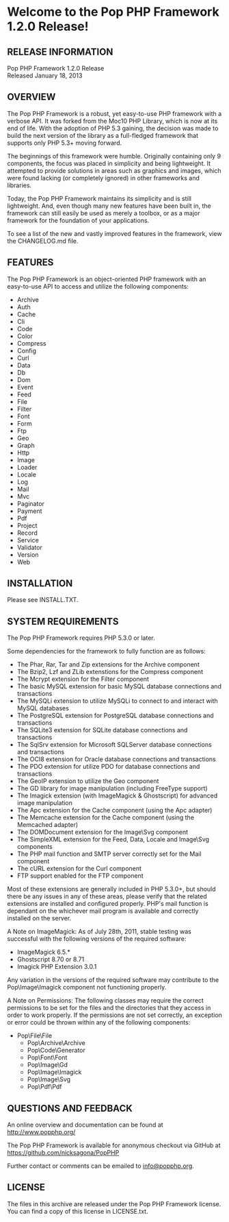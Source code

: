 Welcome to the Pop PHP Framework 1.2.0 Release!
===============================================

RELEASE INFORMATION
-------------------
Pop PHP Framework 1.2.0 Release  
Released January 18, 2013


OVERVIEW
--------
The Pop PHP Framework is a robust, yet easy-to-use PHP framework
with a verbose API. It was forked from the Moc10 PHP Library, which
is now at its end of life. With the adoption of PHP 5.3 gaining, the
decision was made to build the next version of the library as a
full-fledged framework that supports only PHP 5.3+ moving forward.

The beginnings of this framework were humble. Originally containing only
9 components, the focus was placed in simplicity and being lightweight.
It attempted to provide solutions in areas such as graphics and images,
which were found lacking (or completely ignored) in other frameworks
and libraries.

Today, the Pop PHP Framework maintains its simplicity and is still
lightweight. And, even though many new features have been built in,
the framework can still easily be used as merely a toolbox, or as a
major framework for the foundation of your applications.

To see a list of the new and vastly improved features in the framework,
view the CHANGELOG.md file.


FEATURES
--------
The Pop PHP Framework is an object-oriented PHP framework with an
easy-to-use API to access and utilize the following components:

* Archive
* Auth
* Cache
* Cli
* Code
* Color
* Compress
* Config
* Curl
* Data
* Db
* Dom
* Event
* Feed
* File
* Filter
* Font
* Form
* Ftp
* Geo
* Graph
* Http
* Image
* Loader
* Locale
* Log
* Mail
* Mvc
* Paginator
* Payment
* Pdf
* Project
* Record
* Service
* Validator
* Version
* Web


INSTALLATION
------------
Please see INSTALL.TXT.


SYSTEM REQUIREMENTS
-------------------
The Pop PHP Framework requires PHP 5.3.0 or later.

Some dependencies for the framework to fully function are as follows:

* The Phar, Rar, Tar and Zip extensions for the Archive component
* The Bzip2, Lzf and ZLib extenstions for the Compress component
* The Mcrypt extension for the Filter component
* The basic MySQL extension for basic MySQL database connections and transactions
* The MySQLi extension to utilize MySQLi to connect to and interact with MySQL databases
* The PostgreSQL extension for PostgreSQL database connections and transactions
* The SQLite3 extension for SQLite database connections and transactions
* The SqlSrv extension for Microsoft SQLServer database connections and transactions
* The OCI8 extension for Oracle database connections and transactions
* The PDO extension for utilize PDO for database connections and transactions
* The GeoIP extension to utilize the Geo component
* The GD library for image manipulation (including FreeType support)
* The Imagick extension (with ImageMagick & Ghostscript) for advanced image manipulation
* The Apc extension for the Cache component (using the Apc adapter)
* The Memcache extension for the Cache component (using the Memcached adapter)
* The DOMDocument extension for the Image\Svg component
* The SimpleXML extension for the Feed, Data, Locale and Image\Svg components
* The PHP mail function and SMTP server correctly set for the Mail component
* The cURL extension for the Curl component
* FTP support enabled for the FTP component

Most of these extensions are generally included in PHP 5.3.0+, but should there be
any issues in any of these areas, please verify that the related extensions are
installed and configured properly. PHP's mail function is dependant on the whichever
mail program is available and correctly installed on the server.

A Note on ImageMagick: As of July 28th, 2011, stable testing was successful with the
following versions of the required software:

* ImageMagick 6.5.*
* Ghostscript 8.70 or 8.71
* Imagick PHP Extension 3.0.1

Any variation in the versions of the required software may contribute to the
Pop\Image\Imagick component not functioning properly.

A Note on Permissions: The following classes may require the correct permissions
to be set for the files and the directories that they access in order to work
properly. If the permissions are not set correctly, an exception or error could
be thrown within any of the following components:

* Pop\File\File
    - Pop\Archive\Archive
    - Pop\Code\Generator
    - Pop\Font\Font
    - Pop\Image\Gd
    - Pop\Image\Imagick
    - Pop\Image\Svg
    - Pop\Pdf\Pdf


QUESTIONS AND FEEDBACK
----------------------
An online overview and documentation can be found at
http://www.popphp.org/

The Pop PHP Framework is available for anonymous checkout via
GitHub at https://github.com/nicksagona/PopPHP

Further contact or comments can be emailed to info@popphp.org.


LICENSE
-------
The files in this archive are released under the Pop PHP Framework license.
You can find a copy of this license in LICENSE.txt.
